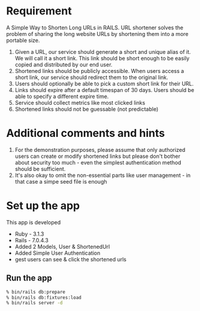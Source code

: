 # Requirement

A Simple Way to Shorten Long URLs in RAILS.
URL shortener solves the problem of sharing the long website URLs by shortening them into a more portable size.

1. Given a URL, our service should generate a short and unique alias of it. We will call it a short link. This link should be short enough to be easily copied and distributed by our end user.
2. Shortened links should be publicly accessible. When users access a short link, our service should redirect them to the original link.
3. Users should optionally be able to pick a custom short link for their URL.
4. Links should expire after a default timespan of 30 days. Users should be able to specify a different expire time.
5. Service should collect metrics like most clicked links
6. Shortened links should not be guessable (not predictable)

# Additional comments and hints
1. For the demonstration purposes, please assume that only authorized users can create or modify shortened links but please don't bother about security too much - even the simplest authentication method should be sufficient.
2. It's also okay to omit the non-essential parts like user management - in that case a simpe seed file is enough

# Set up the app
This app is developed 
* Ruby - 3.1.3
* Rails - 7.0.4.3
* Added 2 Models, User & ShortenedUrl
* Added Simple User Authentication
* gest users can see & click the shortened urls

## Run the app

```sh
% bin/rails db:prepare
% bin/rails db:fixtures:load
% bin/rails server -d
```
